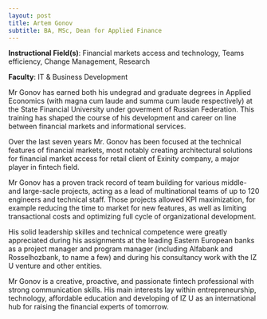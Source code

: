 ```yaml
---
layout: post
title: Artem Gonov
subtitle: BA, MSc, Dean for Applied Finance
---
```


**Instructional Field(s)**: Financial markets access and technology, Teams efficiency, Change Management, Research

**Faculty**: IT & Business Development

Mr Gonov has earned both his undegrad and graduate degrees in Applied Economics (with magna cum laude and summa cum laude respectively) at the State Financial University under goverment of Russian Federation. This training has shaped the course of his development and career on line between financial markets and informational services.

Over the last seven years Mr. Gonov has been focused at the technical features of financial markets, most notably creating architectural solutions for financial market access for retail client of Exinity company, a major player in fintech field.

Mr Gonov has a proven track record of team building  for various middle- and large-sacle projects, acting as a lead of multinational teams of up to 120 engineers and technical staff. Those projects allowed KPI maximization, for example reducing the time to market for new features, as well as limiting transactional costs and optimizing full cycle of organizational development. 

His solid leadership skilles and technical competence were greatly appreciated during his assignments at the leading Eastern European banks as a project manager and program manager (including Alfabank and Rosselhozbank, to name a few) and during his consultancy work with the IZ U venture and other entities.

Mr Gonov is a creative, proactive, and passionate fintech professional with strong communication skills. His main interests lay within entrepreneurship, technology, affordable education and developing of IZ U as an international hub for raising the financial experts of tomorrow.

